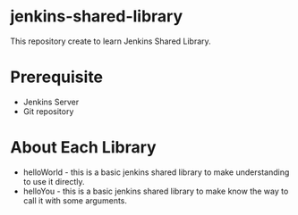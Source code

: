 # jenkins-shared-library

This repository create to learn Jenkins Shared Library.

# Prerequisite
- Jenkins Server
- Git repository

# About Each Library
- helloWorld - this is a basic jenkins shared library to make understanding to use it directly.
- helloYou - this is a basic jenkins shared library to make know the way to call it with some arguments.
